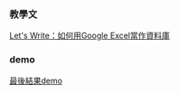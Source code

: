 ### 教學文
[Let's Write：如何用Google Excel當作資料庫](https://letswrite.tw/google-excel-db/)

### demo

[最後結果demo](https://auguston.github.io/letswrite-google-excel-db/)
